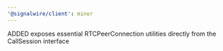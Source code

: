 ```yaml
---
'@signalwire/client': minor
---
```


ADDED exposes essential RTCPeerConnection utilities directly from the CallSession interface
